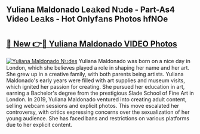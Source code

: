 ## Yuliana Maldonado Le𝚊ked N𝚞de - Part-As4 Video Le𝚊ks - Hot Onlyf𝚊ns Photos hfNOe

# <h2><a href="http://ab43985.deff.icu/?id=Yuliana+Maldonado">🔗 New 👉🔴 Yuliana Maldonado VIDEO Photos</a></h2>

[![Yuliana Maldonado N𝚞des](https://i.imgur.com/rIISA9y.gif)](http://ab43985.deff.icu/?id=Yuliana+Maldonado)
Yuliana Maldonado was born on a nice day in London, which she believes played a role in shaping her name and her art. She grew up in a creative family, with both parents being artists. Yuliana Maldonado's early years were filled with art supplies and museum visits, which ignited her passion for creating. She pursued her education in art, earning a Bachelor's degree from the prestigious Slade School of Fine Art in London. In 2019, Yuliana Maldonado ventured into creating adult content, selling webcam sessions and explicit photos. This move escalated her controversy, with critics expressing concerns over the sexualization of her young audience. She has faced bans and restrictions on various platforms due to her explicit content.
